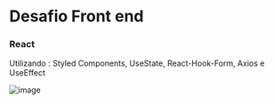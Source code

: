 # Desafio Front end

### React

<p> Utilizando : Styled Components, UseState, React-Hook-Form, Axios e UseEffect</p>


![image](https://user-images.githubusercontent.com/102680751/213816265-9310819f-4c31-44d3-b8bb-d6fa6975b11e.png)

